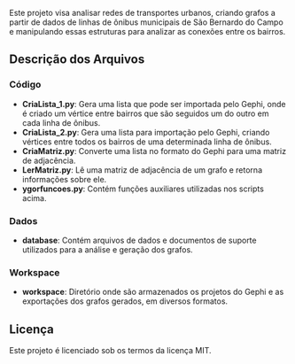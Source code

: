 

Este projeto visa analisar redes de transportes urbanos, criando grafos a partir de dados de linhas de ônibus municipais de São Bernardo do Campo e manipulando essas estruturas para analizar as conexões entre os bairros.
## Descrição dos Arquivos

### Código

- **CriaLista_1.py**: Gera uma lista que pode ser importada pelo Gephi, onde é criado um vértice entre bairros que são seguidos um do outro em cada linha de ônibus.
- **CriaLista_2.py**: Gera uma lista para importação pelo Gephi, criando vértices entre todos os bairros de uma determinada linha de ônibus.
- **CriaMatriz.py**: Converte uma lista no formato do Gephi para uma matriz de adjacência.
- **LerMatriz.py**: Lê uma matriz de adjacência de um grafo e retorna informações sobre ele.
- **ygorfuncoes.py**: Contém funções auxiliares utilizadas nos scripts acima.

### Dados

- **database**: Contém arquivos de dados e documentos de suporte utilizados para a análise e geração dos grafos.

### Workspace

- **workspace**: Diretório onde são armazenados os projetos do Gephi e as exportações dos grafos gerados, em diversos formatos.

## Licença

Este projeto é licenciado sob os termos da licença MIT.
